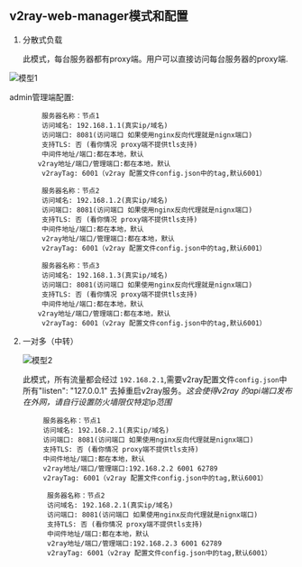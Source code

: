 ## v2ray-web-manager模式和配置

1. 分散式负载
    
    此模式，每台服务器都有proxy端。用户可以直接访问每台服务器的proxy端.

   
![模型1](https://raw.githubusercontent.com/master-coder-ll/v2ray-web-manager/master/static/model1.png)
  
   admin管理端配置:
        
            服务器名称：节点1
            访问域名: 192.168.1.1(真实ip/域名)
            访问端口: 8081(访问端口 如果使用nginx反向代理就是nignx端口)
            支持TLS: 否 (看你情况 proxy端不提供tls支持)
            中间件地址/端口:都在本地，默认
           v2ray地址/端口/管理端口:都在本地，默认
            v2rayTag: 6001（v2ray 配置文件config.json中的tag,默认6001）
        
            服务器名称：节点2
            访问域名: 192.168.1.2(真实ip/域名)
            访问端口: 8081(访问端口 如果使用nginx反向代理就是nignx端口)
            支持TLS: 否 (看你情况 proxy端不提供tls支持)
            中间件地址/端口:都在本地，默认
            v2ray地址/端口/管理端口:都在本地，默认
            v2rayTag: 6001（v2ray 配置文件config.json中的tag,默认6001）
           
            服务器名称：节点3
            访问域名: 192.168.1.3(真实ip/域名)
            访问端口: 8081(访问端口 如果使用nginx反向代理就是nignx端口)
            支持TLS: 否 (看你情况 proxy端不提供tls支持)
            中间件地址/端口:都在本地，默认
           v2ray地址/端口/管理端口:都在本地，默认
            v2rayTag: 6001（v2ray 配置文件config.json中的tag,默认6001）

2. 一对多（中转）

    ![模型2](https://raw.githubusercontent.com/master-coder-ll/v2ray-web-manager/master/static/model2.png)
      
    此模式，所有流量都会经过 `192.168.2.1`,需要v2ray配置文件`config.json`中所有"listen": "127.0.0.1" 去掉重启v2ray服务。*这会使得v2ray
    的api端口发布在外网，请自行设置防火墙限仅特定ip范围*
    
        
            服务器名称：节点1
            访问域名: 192.168.2.1(真实ip/域名)
            访问端口: 8081(访问端口 如果使用nginx反向代理就是nignx端口)
            支持TLS: 否 (看你情况 proxy端不提供tls支持)
            中间件地址/端口:都在本地，默认
            v2ray地址/端口/管理端口:192.168.2.2 6001 62789
            v2rayTag: 6001（v2ray 配置文件config.json中的tag,默认6001）
            
             服务器名称：节点2
             访问域名: 192.168.2.1(真实ip/域名)
             访问端口: 8081(访问端口 如果使用nginx反向代理就是nignx端口)
             支持TLS: 否 (看你情况 proxy端不提供tls支持)
             中间件地址/端口:都在本地，默认
             v2ray地址/端口/管理端口:192.168.2.3 6001 62789
             v2rayTag: 6001（v2ray 配置文件config.json中的tag,默认6001）
    
    


 
        
      
    
    
